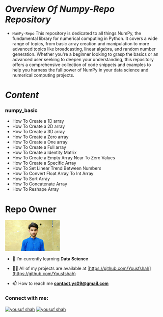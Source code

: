 # ***Overview Of Numpy-Repo Repository***
- `NumPy-Repo` This repository is dedicated to all things NumPy, the fundamental library for numerical computing in Python. It covers a wide range of topics, from basic array creation and manipulation to more advanced topics like broadcasting, linear algebra, and random number generation. Whether you're a beginner looking to grasp the basics or an advanced user seeking to deepen your understanding, this repository offers a comprehensive collection of code snippets and examples to help you harness the full power of NumPy in your data science and numerical computing projects.

# ***Content***

### **numpy_basic**
- How To Create a 1D array
- How To Create a 2D array
- How To Create a 3D array
- How To Create a Zero array
- How To Create a One array
- How To Create a Full array
- How To Create a Identity Matrix
- How To Create a Empty Array Near To Zero Values
- How To Create a Specific Array
- How To Set Linear Trend Between Numbers
- How To Convert Float Array To Int Array
- How To Sort Array
- How To Concatenate Array
- How To Reshape Array

# Repo Owner

<img  alt="Owner Pic" src="yousuf_shah.jpg" height="100px">

- 🌱 I’m currently learning **Data Science**

- 👨‍💻 All of my projects are available at [https://github.com/Yousfshah](https://github.com/Yousfshah)

- 📫 How to reach me **contact.ys09@gmail.com**

<h3 align="left">Connect with me:</h3>
<p align="left">
<a href="https://www.linkedin.com/in/yousuf-shah-7ba9492b4/" target="blank"><img align="center" src="https://raw.githubusercontent.com/rahuldkjain/github-profile-readme-generator/master/src/images/icons/Social/linked-in-alt.svg" alt="yousuf shah" height="30" width="40" /></a>
<a href="https://www.kaggle.com/yousufshah" target="blank"><img align="center" src="https://raw.githubusercontent.com/rahuldkjain/github-profile-readme-generator/master/src/images/icons/Social/kaggle.svg" alt="yousuf shah" height="30" width="40" /></a>
</p>